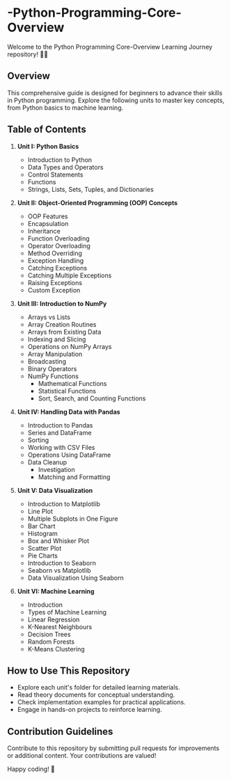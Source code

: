 # -Python-Programming-Core-Overview
Welcome to the Python Programming Core-Overview Learning Journey repository! 🐍✨

## Overview
This comprehensive guide is designed for beginners to advance their skills in Python programming. Explore the following units to master key concepts, from Python basics to machine learning.

## Table of Contents

1. **Unit I: Python Basics**
   - Introduction to Python
   - Data Types and Operators
   - Control Statements
   - Functions
   - Strings, Lists, Sets, Tuples, and Dictionaries

2. **Unit II: Object-Oriented Programming (OOP) Concepts**
   - OOP Features
   - Encapsulation
   - Inheritance
   - Function Overloading
   - Operator Overloading
   - Method Overriding
   - Exception Handling
   - Catching Exceptions
   - Catching Multiple Exceptions
   - Raising Exceptions
   - Custom Exception

3. **Unit III: Introduction to NumPy**
   - Arrays vs Lists
   - Array Creation Routines
   - Arrays from Existing Data
   - Indexing and Slicing
   - Operations on NumPy Arrays
   - Array Manipulation
   - Broadcasting
   - Binary Operators
   - NumPy Functions
      - Mathematical Functions
      - Statistical Functions
      - Sort, Search, and Counting Functions

4. **Unit IV: Handling Data with Pandas**
   - Introduction to Pandas
   - Series and DataFrame
   - Sorting
   - Working with CSV Files
   - Operations Using DataFrame
   - Data Cleanup
      - Investigation
      - Matching and Formatting

5. **Unit V: Data Visualization**
   - Introduction to Matplotlib
   - Line Plot
   - Multiple Subplots in One Figure
   - Bar Chart
   - Histogram
   - Box and Whisker Plot
   - Scatter Plot
   - Pie Charts
   - Introduction to Seaborn
   - Seaborn vs Matplotlib
   - Data Visualization Using Seaborn

6. **Unit VI: Machine Learning**
   - Introduction
   - Types of Machine Learning
   - Linear Regression
   - K-Nearest Neighbours
   - Decision Trees
   - Random Forests
   - K-Means Clustering

## How to Use This Repository

- Explore each unit's folder for detailed learning materials.
- Read theory documents for conceptual understanding.
- Check implementation examples for practical applications.
- Engage in hands-on projects to reinforce learning.

## Contribution Guidelines

Contribute to this repository by submitting pull requests for improvements or additional content. Your contributions are valued!

Happy coding! 🚀


